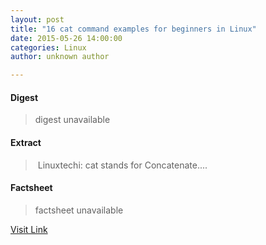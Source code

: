 ```yaml
---
layout: post
title: "16 cat command examples for beginners in Linux"
date: 2015-05-26 14:00:00
categories: Linux
author: unknown author

---
```



#### Digest
>digest unavailable

#### Extract
>&nbsp;Linuxtechi: cat stands for Concatenate....

#### Factsheet
>factsheet unavailable

[Visit Link](http://www.linuxtoday.com/developer/16-cat-command-examples-for-beginners-in-linux-150518210512.html)


